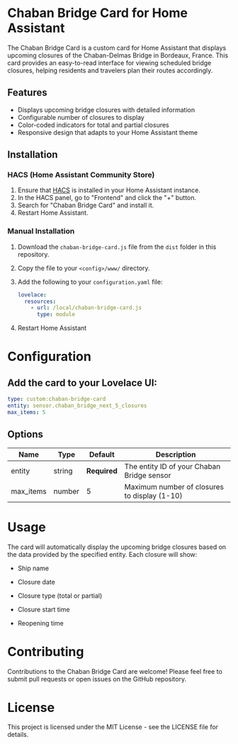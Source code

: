 # Chaban Bridge Card for Home Assistant

The Chaban Bridge Card is a custom card for Home Assistant that displays upcoming closures of the Chaban-Delmas Bridge in Bordeaux, France. This card provides an easy-to-read interface for viewing scheduled bridge closures, helping residents and travelers plan their routes accordingly.

## Features

- Displays upcoming bridge closures with detailed information
- Configurable number of closures to display
- Color-coded indicators for total and partial closures
- Responsive design that adapts to your Home Assistant theme

## Installation

### HACS (Home Assistant Community Store)

1. Ensure that [HACS](https://hacs.xyz/) is installed in your Home Assistant instance.
2. In the HACS panel, go to "Frontend" and click the "+" button.
3. Search for "Chaban Bridge Card" and install it.
4. Restart Home Assistant.

### Manual Installation

1. Download the `chaban-bridge-card.js` file from the `dist` folder in this repository.
2. Copy the file to your `<config>/www/` directory.
3. Add the following to your `configuration.yaml` file:

   ```yaml
   lovelace:
     resources:
       - url: /local/chaban-bridge-card.js
         type: module
    ```
4. Restart Home Assistant

# Configuration
## Add the card to your Lovelace UI:
```yaml
type: custom:chaban-bridge-card
entity: sensor.chaban_bridge_next_5_closures
max_items: 5
```

## Options

| Name      | Type   | Default | Description                                      |
|-----------|--------|---------|--------------------------------------------------|
| entity    | string | **Required**| The entity ID of your Chaban Bridge sensor       |
| max_items | number | 5       | Maximum number of closures to display (1-10)     |
# Usage
The card will automatically display the upcoming bridge closures based on the data provided by the specified entity. Each closure will show:

- Ship name

- Closure date

- Closure type (total or partial)

- Closure start time

- Reopening time

# Contributing
Contributions to the Chaban Bridge Card are welcome! Please feel free to submit pull requests or open issues on the GitHub repository.

# License
This project is licensed under the MIT License - see the LICENSE file for details.